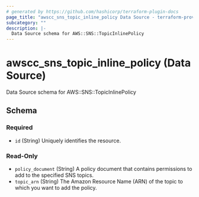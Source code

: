 ```yaml
---
# generated by https://github.com/hashicorp/terraform-plugin-docs
page_title: "awscc_sns_topic_inline_policy Data Source - terraform-provider-awscc"
subcategory: ""
description: |-
  Data Source schema for AWS::SNS::TopicInlinePolicy
---
```


# awscc_sns_topic_inline_policy (Data Source)

Data Source schema for AWS::SNS::TopicInlinePolicy



<!-- schema generated by tfplugindocs -->
## Schema

### Required

- `id` (String) Uniquely identifies the resource.

### Read-Only

- `policy_document` (String) A policy document that contains permissions to add to the specified SNS topics.
- `topic_arn` (String) The Amazon Resource Name (ARN) of the topic to which you want to add the policy.
